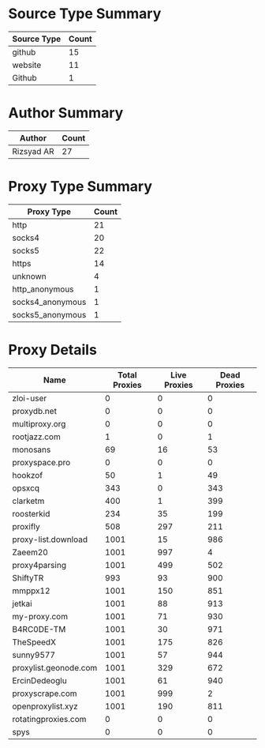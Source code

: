 # Source Type Summary

| Source Type | Count |
|-------------|-------|
| github | 15 |
| website | 11 |
| Github | 1 |


# Author Summary

| Author | Count |
|--------|-------|
| Rizsyad AR | 27 |


# Proxy Type Summary

| Proxy Type | Count |
|------------|-------|
| http | 21 |
| socks4 | 20 |
| socks5 | 22 |
| https | 14 |
| unknown | 4 |
| http_anonymous | 1 |
| socks4_anonymous | 1 |
| socks5_anonymous | 1 |


# Proxy Details

| Name | Total Proxies | Live Proxies | Dead Proxies |
|------|---------------|--------------|---------------|
| zloi-user | 0 | 0 | 0 |
| proxydb.net | 0 | 0 | 0 |
| multiproxy.org | 0 | 0 | 0 |
| rootjazz.com | 1 | 0 | 1 |
| monosans | 69 | 16 | 53 |
| proxyspace.pro | 0 | 0 | 0 |
| hookzof | 50 | 1 | 49 |
| opsxcq | 343 | 0 | 343 |
| clarketm | 400 | 1 | 399 |
| roosterkid | 234 | 35 | 199 |
| proxifly | 508 | 297 | 211 |
| proxy-list.download | 1001 | 15 | 986 |
| Zaeem20 | 1001 | 997 | 4 |
| proxy4parsing | 1001 | 499 | 502 |
| ShiftyTR | 993 | 93 | 900 |
| mmppx12 | 1001 | 150 | 851 |
| jetkai | 1001 | 88 | 913 |
| my-proxy.com | 1001 | 71 | 930 |
| B4RC0DE-TM | 1001 | 30 | 971 |
| TheSpeedX | 1001 | 175 | 826 |
| sunny9577 | 1001 | 57 | 944 |
| proxylist.geonode.com | 1001 | 329 | 672 |
| ErcinDedeoglu | 1001 | 61 | 940 |
| proxyscrape.com | 1001 | 999 | 2 |
| openproxylist.xyz | 1001 | 190 | 811 |
| rotatingproxies.com | 0 | 0 | 0 |
| spys | 0 | 0 | 0 |
